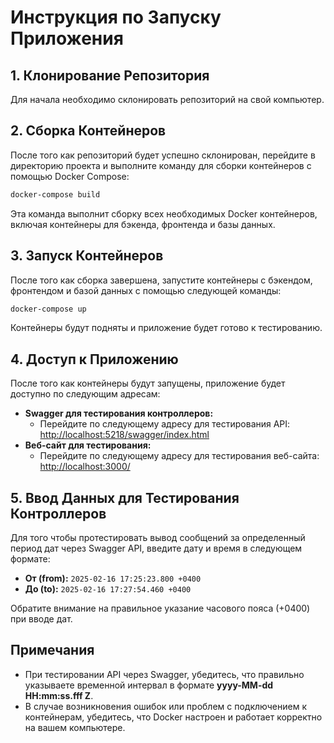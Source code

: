 # **Инструкция по Запуску Приложения**

## **1. Клонирование Репозитория**

Для начала необходимо склонировать репозиторий на свой компьютер. 

## **2. Сборка Контейнеров**

После того как репозиторий будет успешно склонирован, перейдите в директорию проекта и выполните команду для сборки контейнеров с помощью Docker Compose:

```bash
docker-compose build
```

Эта команда выполнит сборку всех необходимых Docker контейнеров, включая контейнеры для бэкенда, фронтенда и базы данных.

## **3. Запуск Контейнеров**

После того как сборка завершена, запустите контейнеры с бэкендом, фронтендом и базой данных с помощью следующей команды:

```bash
docker-compose up
```

Контейнеры будут подняты и приложение будет готово к тестированию.

## **4. Доступ к Приложению**

После того как контейнеры будут запущены, приложение будет доступно по следующим адресам:

- **Swagger для тестирования контроллеров:**
    - Перейдите по следующему адресу для тестирования API: [http://localhost:5218/swagger/index.html](http://localhost:5218/swagger/index.html)
- **Веб-сайт для тестирования:**
    - Перейдите по следующему адресу для тестирования веб-сайта: [http://localhost:3000/](http://localhost:3000/)

## **5. Ввод Данных для Тестирования Контроллеров**

Для того чтобы протестировать вывод сообщений за определенный период дат через Swagger API, введите дату и время в следующем формате:

- **От (from):** `2025-02-16 17:25:23.800 +0400`
- **До (to):** `2025-02-16 17:27:54.460 +0400`

Обратите внимание на правильное указание часового пояса (+0400) при вводе дат.

## **Примечания**

- При тестировании API через Swagger, убедитесь, что правильно указываете временной интервал в формате **yyyy-MM-dd HH:mm:ss.fff Z**.
- В случае возникновения ошибок или проблем с подключением к контейнерам, убедитесь, что Docker настроен и работает корректно на вашем компьютере.

